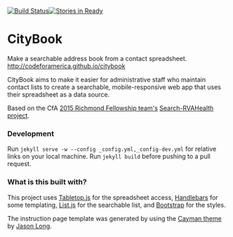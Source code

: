 [![Build Status](https://travis-ci.org/codeforamerica/citybook.png)](https://travis-ci.org/codeforamerica/citybook)[![Stories in Ready](https://badge.waffle.io/codeforamerica/citybook.png?label=ready&title=Ready)](https://waffle.io/codeforamerica/citybook)
# CityBook
Make a searchable address book from a contact spreadsheet.
http://codeforamerica.github.io/citybook

CityBook aims to make it easier for administrative staff who maintain contact lists to create a searchable, mobile-responsive web app that uses their spreadsheet as a data source.

Based on the CfA [2015 Richmond Fellowship team's](http://rva.codeforamerica.org) [Search-RVAHealth project](https://github.com/codeforamerica/search-rvahealth).

### Development

Run `jekyll serve -w --config _config.yml,_config-dev.yml` for relative links on your local machine.
Run `jekyll build` before pushing to a pull request.

### What is this built with?

This project uses [Tabletop.js](https://github.com/jsoma/tabletop) for the spreadsheet access, [Handlebars](http://handlebarsjs.com/) for some templating, [List.js](http://www.listjs.com/) for the searchable list, and [Bootstrap](http://getbootstrap.com/) for the styles.

The instruction page template was generated by using the [Cayman theme](https://github.com/pietromenna/jekyll-cayman-theme) by [Jason Long](http://github.com/jasonlong).
